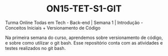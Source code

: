 # <div align = "center"> ON15-TET-S1-GIT </div>
Turma Online Todas em Tech - Back-end | Semana 1 |  Introdução - Conceitos Iniciais + Versionamento de Código

<div align = "justify">
Na primeira semana do curso, aprendemos sobre versionamento de código, e sobre como utilizar o git bash. Esse repositório conta com as atividades e testes realizados no git bash. 
</div>